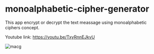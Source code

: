 # monoalphabetic-cipher-generator
This app encrypt or decrypt the text meassage using monoalphabetic ciphers concept.

Youtube link: https://youtu.be/TxyRnnEJkvU

![macg](https://user-images.githubusercontent.com/57301792/76323046-292f2600-630a-11ea-8ac3-4415a8af8c04.jpg)
